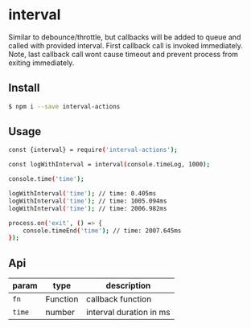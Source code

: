 
# interval

Similar to debounce/throttle, but callbacks will be added to queue and called with provided interval. First callback call is invoked immediately. Note, last callback call wont cause timeout and prevent process from exiting immediately.

## Install

```bash
$ npm i --save interval-actions
```

## Usage

```bash
const {interval} = require('interval-actions');

const logWithInterval = interval(console.timeLog, 1000);

console.time('time');

logWithInterval('time'); // time: 0.405ms
logWithInterval('time'); // time: 1005.094ms
logWithInterval('time'); // time: 2006.982ms

process.on('exit', () => {
	console.timeEnd('time'); // time: 2007.645ms
});
```

## Api

| param      | type    | description                                             |
|------------|---------|---------------------------------------------------------|
| `fn` | Function  | callback function |
| `time`  | number  | interval duration in ms |
